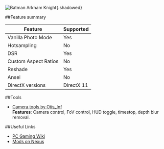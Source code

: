 ![Batman Arkham Knight](Images\batman_ak_header.png "Shot by Otis_Inf"){.shadowed}

##Feature summary

Feature | Supported
--|--
Vanilla Photo Mode | Yes
Hotsampling | No
DSR | Yes
Custom Aspect Ratios | No
Reshade | Yes
Ansel | No
DirectX versions | DirectX 11
 
##Tools
* [Camera tools by Otis_Inf](https://patreon.com/Otis_Inf)  
**Features**: Camera control, FoV control, HUD toggle, timestop, depth blur removal.

##Useful Links

* [PC Gaming Wiki](https://pcgamingwiki.com/wiki/Batman:_Arkham_Knight)
* [Mods on Nexus](https://www.nexusmods.com/batmanarkhamknight)